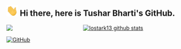 <h2><img src="https://raw.githubusercontent.com/ABSphreak/ABSphreak/master/gifs/Hi.gif" width="30px"> Hi there, here is Tushar Bharti's GitHub.</h2>

<img align='left' src='https://user-images.githubusercontent.com/5713670/87202985-820dcb80-c2b6-11ea-9f56-7ec461c497c3.gif' width='200"'>

[![lostark13 github stats](https://github-readme-stats.vercel.app/api?username=lostark13)](https://github.com/lostark13)

[![GitHub](https://img.shields.io/badge/dynamic/json?logo=github&label=GitHub+Followers&labelColor=282c34&color=181717&query=%24.data.totalSubs&url=https%3A%2F%2Fapi.spencerwoo.com%2Fsubstats%2F%3Fsource%3Dgithub%26queryKey%3Dlostark13&longCache=true)](https://github.com/lostark13)
